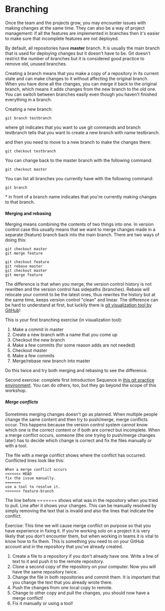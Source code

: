 # Branching

Once the team and the projects grow, you may encounter issues with making changes at the same time. 
They can also be a way of project management: if all the features are implemented in branches then it's easier to make sure that incomplete features are not deployed. 

By default, all repositories have **master** branch. It is usually the main branch that is used for deploying changes but it doesn't have to be. Git doesn't restrict the number of branches but it is considered good practice to remove old, unused branches. 

Creating a branch means that you make a copy of a repository in its current state and can make changes to it without affecting the original branch. When you have done all the changes, you can merge it back to the original branch, which means it adds changes from the new branch to the old one. You can switch between branches easily even though you haven't finished everything in a branch.

Creating a new branch:
```
git branch testbranch
```
where git indicates that you want to use git commands and branch testbranch tells that you want to create a new branch with name testbranch. 

and then you need to move to a new branch to make the changes there:
```
git checkout testbranch
```
You can change back to the master branch with the following command:
```
git checkout master 
```
You can list all branches you currently have with the following command:
```
git branch 
```
\* in front of a branch name indicates that you're currently making changes to that branch. 

#### Merging and rebasing
Merging means combining the contents of two things into one. In version control case this usually means that we want to merge changes made in a separate (feature) branch back into the main branch. There are two ways of doing this:

```
git checkout master 
git merge feature 
```

```
git checkout feature
git rebase master
git checkout master
git merge feature
```

The difference is that when you merge, the version control history is not rewritten and the version control has sidepaths (branches). Rebase will relocate your commit to be the latest ones, thus rewrites the history but at the same time, keeps version control "clean" and linear. The difference can be hard to understand at first, but luckily there is [git visualization tool by GitHub](http://git-school.github.io/visualizing-git/)!

This is your first branching exercise (in visualization tool): 
1. Make a commit in master
2. Create a new branch with a name that you come up
3. Checkout the new branch
4. Make a few commits (for some reason adds are not needed)
5. Checkout master
6. Make a few commits 
7. Merge/rebase new branch into master

Do this twice and try both merging and rebasing to see the difference.

Second exercise: complete first Introduction Sequence in [this git practice environment](https://learngitbranching.js.org/). You can do others, too, but they go beyond the scope of this workshop. 


##### Merge conflicts
Sometimes merging changes doesn't go as planned. When multiple people change the same content and then try to push/merge, merge conflicts occur. This happens because the version control system cannot know which one is the correct content or if both are correct but incomplete. When a merge conflict occurs, someone (the one trying to push/merge changes later) has to decide which change is correct and fix the files manually or with a tool.

The file with a merge conflict shows where the conflict has occurred. Conflicted lines look like this:
```
When a merge conflict occurs
<<<<<<< HEAD
fix the issue manually.
=======
use a tool to resolve it.
>>>>>>> feature-branch
```
The line before ======= shows what was in the repository when you tried to pull. Line after it shows your changes. This can be manually resolved by simply removing the text that is invalid and also the lines that indicate the conflict. 



Exercise:
This time we will cause merge conflict on purpose so that you have experience in fixing it. If you're working solo on a project it is very likely that you don't encounter them, but when working in teams it is vital to know how to fix them. This is something you need to on your GitHub account and in the repository that you've already created. 

1. Create a file to a repository if you don't already have one. Write a line of text to it and push it to the remote repository.
2. Clone a second copy of the repository on your computer. Now you will have the same repository twice. 
3. Change the file in both repositories and commit them. It is important that you change the text that you already wrote there. 
4. Push the changes from one local copy to remote.
5. Change to other copy and pull the changes, you should now have a merge conflict!
6. Fix it manually or using a tool!